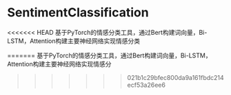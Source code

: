 # SentimentClassification

<<<<<<< HEAD
基于PyTorch的情感分类工具，通过Bert构建词向量，Bi-LSTM，Attention构建主要神经网络实现情感分类

=======
基于PyTorch的情感分类工具，通过Bert构建词向量，Bi-LSTM，Attention构建主要神经网络实现情感分
>>>>>>> 021b1c29bfec800da9a161fbdc214ecf53a26ee6



